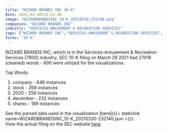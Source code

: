 ```yaml
---
title: "WIZARD BRANDS INC 10-K"
date: 2021-03-30T23:21:40
image: "WIZARDBRANDSINC_10-K_20210330-232140.png"
companies: "WIZARD BRANDS INC"
industry: "SERVICES-AMUSEMENT & RECREATION SERVICES"
tags: ["WIZARD BRANDS INC","SERVICES-AMUSEMENT & RECREATION SERVICES","03-29-2021","10-K"]
forms: "10-K"
---
```

WIZARD BRANDS INC, which is in the Services-Amusement & Recreation Services [7900] industry, SEC 10-K filing on March 29 2021 had 27019 (cleaned) words - 600 were utilized for the visualizations.

Top Words:
1. company - 646 instances
2. stock - 268 instances
3. 2020 - 256 instances
4. december - 232 instances
5. shares - 189 instances


See the parsed data used in the visualization [here]({{< staticlink name=WIZARDBRANDSINC_10-K_20210330-232140.json >}}).  
View the actual filing on the SEC website [here](https://www.sec.gov/Archives/edgar/data/1162896/0001493152-21-007036.txt)